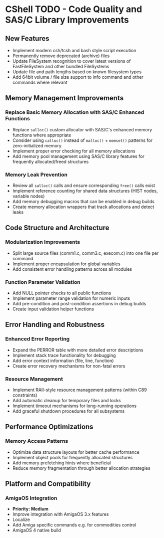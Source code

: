 # CShell TODO - Code Quality and SAS/C Library Improvements

## New Features
- Implement modern csh/tcsh and bash style script execution
- Permanently remove deprecated (archive) files
- Update FileSystem recognition to cover latest versions of FastFileSystem and other bundled FileSystems
- Update file and path lengths based on known filesystem types
- Add 64bit volume / file size support to info command and other commands where relevant

## Memory Management Improvements

### Replace Basic Memory Allocation with SAS/C Enhanced Functions
- Replace `salloc()` custom allocator with SAS/C's enhanced memory functions where appropriate
- Consider using `calloc()` instead of `malloc()` + `memset()` patterns for zero-initialized memory
- Implement proper error checking for all memory allocations
- Add memory pool management using SAS/C library features for frequently allocated/freed structures

### Memory Leak Prevention
- Review all `salloc()` calls and ensure corresponding `free()` calls exist
- Implement reference counting for shared data structures (HIST nodes, variable nodes)
- Add memory debugging macros that can be enabled in debug builds
- Create memory allocation wrappers that track allocations and detect leaks

## Code Structure and Architecture

### Modularization Improvements
- Split large source files (comm1.c, comm3.c, execom.c) into one file per command
- Implement proper encapsulation for global variables
- Add consistent error handling patterns across all modules

### Function Parameter Validation
- Add NULL pointer checks to all public functions
- Implement parameter range validation for numeric inputs
- Add pre-condition and post-condition assertions in debug builds
- Create input validation helper functions

## Error Handling and Robustness

### Enhanced Error Reporting
- Expand the PERROR table with more detailed error descriptions
- Implement stack trace functionality for debugging
- Add error context information (file, line, function)
- Create error recovery mechanisms for non-fatal errors

### Resource Management
- Implement RAII-style resource management patterns (within C89 constraints)
- Add automatic cleanup for temporary files and locks
- Implement timeout mechanisms for long-running operations
- Add graceful shutdown procedures for all subsystems

## Performance Optimizations

### Memory Access Patterns
- Optimize data structure layouts for better cache performance
- Implement object pools for frequently allocated structures
- Add memory prefetching hints where beneficial
- Reduce memory fragmentation through better allocation strategies

## Platform and Compatibility

### AmigaOS Integration
- **Priority: Medium**
- Improve integration with AmigaOS 3.x features
- Localize 
- Add Amiga specific commands e.g. for commodities control
- AmigaOS 4 native build
